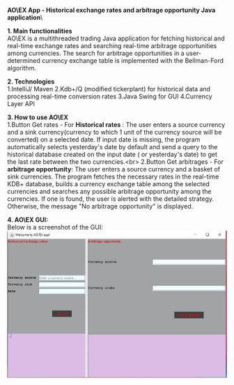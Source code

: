 **AO\EX App - Historical exchange rates and arbitrage opportunity Java application**\

**1. Main functionalities**\
  AO\EX is a multithreaded trading Java application for fetching historical and real-time exchange rates and searching real-time arbitrage   opportunities among currencies. The search for arbitrage opportunities in a user-determined currency exchange table is implemented with   the Bellman-Ford algorithm.

**2. Technologies**\
    1.IntelliJ/ Maven
    2.Kdb+/Q (modified tickerplant) for historical data and processing real-time conversion rates
    3.Java Swing for GUI
    4.Currency Layer API

**3. How to use AO\EX**\
    1.Button Get rates - For **Historical rates** : The user enters a source currency and a sink currency(currency to which 1 unit of the     currency source will be converted) on a selected date. If input date is missing, the program automatically selects yesterday's date by     default and send a query to the historical database created on the input date ( or yesterday's date) to get the last rate between the     two currencies.<br\>
    2.Button Get arbitrages - For **arbitrage opportunity**: The user enters a source currency and a basket of sink currencies. The           program fetches the necessary rates in the real-time KDB+ database, builds a currency exchange table among the selected currencies and     searches any possible arbitrage opportunity among the currencies. If one is found, the user is alerted with the detailed strategy.         Otherwise, the message "No arbitrage opportunity" is displayed.

**4. AO\EX GUI:**\
Below is a screenshot of the GUI:\
![alt text](https://github.com/HassiaT/P_Projects/blob/local-experiments/AuxiliaryFiles/APPGUI.PNG)
